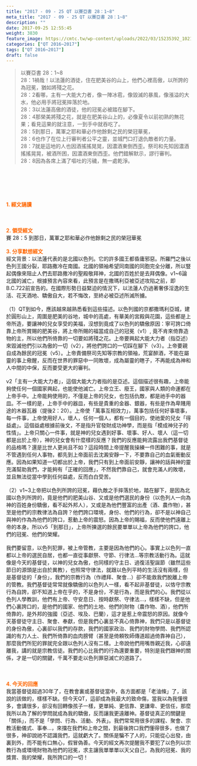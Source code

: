 ```yaml
---
title: "2017 - 09 - 25 QT 以賽亞書 28：1~8"
meta_title: "2017 - 09 - 25 QT 以賽亞書 28：1~8"
description: ""
date: 2017-09-25 12:55:45
weight: 3830
feature_image: https://cmtc.tw/wp-content/uploads/2022/03/15235392_10211799862337740_180693556567566654_o-1.webp
categories: ["QT 2016~2017"]
tags: ["QT 2016~2017"]
draft: false
---
```


<blockquote>以賽亞書 28：1~8<br />
28：1禍哉！以法蓮的酒徒，住在肥美谷的山上，他們心裡高傲，以所誇的為冠冕，猶如將殘之花。<br />
28：2看哪，主有一大能大力者，像一陣冰雹，像毀滅的暴風，像漲溢的大水，他必用手將冠冕摔落於地。<br />
28：3以法蓮高傲的酒徒，他的冠冕必被踏在腳下。<br />
28：4那榮美將殘之花，就是在肥美谷山上的，必像夏令以前初熟的無花果；看見這果的就注意，一到手中就吞吃了。<br />
28：5到那日，萬軍之耶和華必作他餘剩之民的榮冠華冕，<br />
28：6也作了在位上行審判者公平之靈，並城門口打退仇敵者的力量。<br />
28：7就是這地的人也因酒搖搖晃晃，因濃酒東倒西歪。祭司和先知因濃酒搖搖晃晃，被酒所困，因濃酒東倒西歪。他們錯解默示，謬行審判。<br />
28：8因為各席上滿了嘔吐的污穢，無一處乾淨。</blockquote><br />
&nbsp;<br />
<br />
&nbsp;<br />
<br />
<span style="color: #ff6600;"><strong>1. </strong><strong>經文誦讀</strong></span><br />
<br />
<span style="color: #ff6600;"><strong> </strong></span><br />
<br />
<span style="color: #ff6600;"><strong>2. </strong><strong>領受經文<br />
</strong></span>賽 28：5 到那日，萬軍之耶和華必作他餘剩之民的榮冠華冕<br />
<br />
<span style="color: #ff6600;"><strong>3. 分享默想經文<br />
</strong></span>經文背景：以法蓮代表的是北國以色列。它的許多國王都昏庸邪惡。所羅門之後以色列王國分裂，耶路撒冷在南國。北國的領袖希望同南國的同胞完全分離，所以豎起偶像來阻止人們去耶路撒冷的聖殿敬拜神，北國的百姓於是去拜偶像。v1~6論北國的滅亡，根據預言內容來看，此預言是在撒瑪利亞被亞述攻陷之前，即B.C.722前宣告的。在國際形勢日益緊迫的情況下，以法蓮人仍過著奢侈淫逸的生活、花天酒地、驕傲自大，若不悔改，至終必被亞述所滅所擄。<br />
<br />
（1）QT到如今，應該越來越熟悉看到這些描述。以色列國的京都撒瑪利亞城，建於圓形山上，周圍是肥美的谷地，城中的高處，有華美的宮殿與花園，這些都是上帝所造，要讓神的兒女享受的美福，沒想到竟成了以色列的驕傲原因：寧可誇口倚靠上帝所賞賜的肥美谷，將上帝所賜的福當成自己的冠冕（v1）, 竟不肯來倚靠造物的主，所以他們所倚靠的一切要如將殘之花。上帝要興起大能大力者（指亞述）來毀滅他們引以為傲的一切（v2），將他們誇口的一切踩在腳下（v3）。上帝要親自成為餘民的冠冕（v5）。上帝責備祭司先知等宗教的領袖，荒宴醉酒，不能在屬靈的事上儆醒，反而在世界的罪惡中一同敗壞，成為屬靈的瞎子，不再能成為神和人中間的中保，反而要受更大的審判。<br />
<br />
v2「主有一大能大力者」，這個大能大力者指的是亞述。這個描述很有趣，上帝能夠使任何一個國家興起，也能使他滅亡。上帝立王、廢王，國家與人類的命運都在上帝手中。上帝能夠使用的，不僅是上帝的兒女，也包括仇敵，都是祂手中的器皿。不一樣的是，上帝手中的器皿，有些是貴重的金器、銀器，有些是作為卑賤用途的木器瓦器（提後2：20）。上帝使「萬事互相效力」，萬事包括任何好事壞事，每一件事，上帝使用好人，壞人，任何一個人，都有一個目的，使祂愛的兒女「得益處」。這個益處根據前後文，不是指升官發財成功神學，而是指「模成神兒子的性情」。上帝只關心一件事，就是神的兒女遇到好事、壞事、好人、壞人（這一切都是出於上帝），神的兒女會有什麼樣的反應？我們的反應能夠流露出我們基督徒的品格嗎？還是比世人更尚且不如？這段時間上帝提醒我操練一件困難的事，就是不管遇到任何人事物，都先到上帝面前去沈澱安靜一下，不要靠自己的血氣衝動反應。因為如果知道一切都出於上帝，我們只有到上帝面前安靜，讓神的話與神的靈充滿幫助我們，才能夠有「正確的回應」，不然我們靠自己，就會充滿人的敗壞，並且無法從當中學到任何益處，反而白白受苦。<br />
<br />
（2）v1~3上帝把以色列所誇的冠冕，藉仇敵之手摔落於地，踏在腳下，是因為北國以色列所誇的，竟是他們的肥美山谷、又或是他們選民的身份（以色列人一向為神的百姓身份驕傲，看不起外邦人），又或是為他們豐富的出產（酒、農作物），甚至是他們的宗教律法為自誇？他們誇口環境，身份、他們的行為，卻不是以神自己與神的作為為他們的誇口，惹動上帝的震怒。因為上帝的賜福，反而使他們遠離上帝的本身。所以v5「到那日」，上帝所揀選的餘民要單單以上帝為他們的誇口，他們的冠冕、他們的榮耀。<br />
<br />
我們要留意，以色列犯罪，被上帝管教，主要是因為他們的心。事實上以色列一直都以上帝的選民自居，也都一直從事獻祭、守節、行律法…等宗教活動行為。這就像是今天的基督徒，以神的兒女為傲，也同樣的守主日、過復活聖誕節（雖然這些節日的源頭是出自於異教），也照常守律法，就跟以色列平時的生活沒有兩樣，但是基督徒的「身份」，我們的宗教行為（作禮拜、聚會…）卻不能救我們脫離上帝的管教。我們基督徒常常就像驕傲的以色列人一樣，看不起非基督徒，以恪守宗教行為自誇，卻不知道上帝在乎的，不是身份，不是行為，而是我們的心。我們從以色列人學教訓，他們有上帝、守安息日、按時獻祭、守律法…，樣樣不缺，但是他們心裏誇口的，是他們的國家、他們的土地、他們的財物（農作物、酒），他們所倚靠的，是外邦的強國（亞述、埃及、巴蘭），這才是惹上帝震怒的原因。就像今天基督徒守主日、聚會、奉獻，但是我們心裏並不真心倚靠神，我們只是以基督徒的身份為傲，心裏卻以我們的存款，我們的國家政治、我們的財物學問、我們所認識的有力人土、我們所倚靠的血肉膀臂（甚至是倚頼牧師傳道超過倚靠神自己），那麼我們所犯的罪就完全跟以色列人沒有二樣。上帝說他們用嘴唇親近我，心卻遠離我，講的就是宗教信徒。我們的心比我們的行為還要重要，特別是我們跟神的關係，才是一切的關鍵，千萬不要走以色列罪惡滅亡的道路了。<br />
<br />
&nbsp;<br />
<br />
<span style="color: #ff6600;"><strong>4. 今天的回應<br />
</strong></span>我當基督徒超過30年了，在教會裏或基督徒當中，各方面都是「老油條」了，該說的該做的，樣樣不缺。但今天QT，這卻成為我最大的致命傷，當我以為我懂很多，會講很多，卻沒有回轉像孩子一樣，更單純、更信靠、更謙卑、更信任，那麼我所以為了解的學問就成為我的驕傲，反而讓我更遠離神。基督徒真正的關鍵是「關係」，而不是「學問、行為、活動、外表」。我們常常用很多的課程、聚會、宗教活動儀式、事奉…，來擋在我們和上帝之間，到最後誇口我們懂得很多，也做了很多，神卻說祂不認識我們，這就虧大了。關係是騙不了人的，只能從心出發，由裏到外，而不能有口無心，假冒偽善。今天的經文再次提醒我不要犯了以色列以宗教行為或環境財物為他們的冠冕，求主讓我單單單以天父自己，為我的冠冕、我的獎賞、我的榮耀，我所誇口的一切！
        
